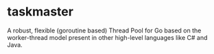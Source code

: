 # taskmaster
A robust, flexible (goroutine based) Thread Pool for Go based on the worker-thread model present in other high-level languages like C# and Java.
